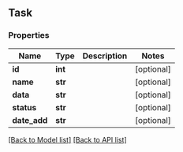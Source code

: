 ## Task

### Properties
Name | Type | Description | Notes
------------ | ------------- | ------------- | -------------
**id** | **int** |  | [optional] 
**name** | **str** |  | [optional] 
**data** | **str** |  | [optional] 
**status** | **str** |  | [optional] 
**date_add** | **str** |  | [optional] 

[[Back to Model list]](#documentation-for-models) [[Back to API list]](#documentation-for-api-endpoints)


